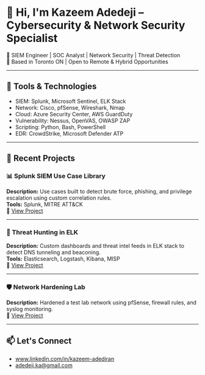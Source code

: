 # 👋 Hi, I'm Kazeem Adedeji – Cybersecurity & Network Security Specialist

🔐 SIEM Engineer | SOC Analyst | Network Security | Threat Detection  
📍 Based in Toronto ON | Open to Remote & Hybrid Opportunities

---

## 🔧 Tools & Technologies
- SIEM: Splunk, Microsoft Sentinel, ELK Stack  
- Network: Cisco, pfSense, Wireshark, Nmap  
- Cloud: Azure Security Center, AWS GuardDuty  
- Vulnerability: Nessus, OpenVAS, OWASP ZAP  
- Scripting: Python, Bash, PowerShell  
- EDR: CrowdStrike, Microsoft Defender ATP

---

## 🧠 Recent Projects

### 📊 Splunk SIEM Use Case Library  
**Description:** Use cases built to detect brute force, phishing, and privilege escalation using custom correlation rules.  
**Tools:** Splunk, MITRE ATT&CK  
📂 [View Project](link-to-repo)

---

### 🔎 Threat Hunting in ELK  
**Description:** Custom dashboards and threat intel feeds in ELK stack to detect DNS tunneling and beaconing.  
**Tools:** Elasticsearch, Logstash, Kibana, MISP  
📂 [View Project](link-to-repo)

---

### 🛡️ Network Hardening Lab  
**Description:** Hardened a test lab network using pfSense, firewall rules, and syslog monitoring.  
📂 [View Project](link-to-repo)

---

## 📫 Let's Connect
- www.linkedin.com/in/kazeem-adediran
- adedeji.ka@gmail.com

